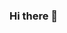 ### Hi there 👋

<!--
**muhammaddzaky/muhammaddzaky** is a ✨ _special_ ✨ repository because its `README.md` (this file) appears on your GitHub profile
Hi, I'm muhammaddzaky

I'm a Tech Enthusiasts from Indonesia.

If you need something from me, feel free to contact me at :

⬇️⬇️⬇️

Muhammaddzaky | LinkedInmuhammaddzaky | Facebookshaerkangshaer| Twitterdj_dzaky | Instagram mhdraihandzaky1

